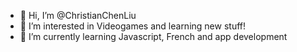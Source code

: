 - 👋 Hi, I’m @ChristianChenLiu
- 👀 I’m interested in Videogames and learning new stuff!
- 🌱 I’m currently learning Javascript, French and app development

<!---
ChristianChenLiu/ChristianChenLiu is a ✨ special ✨ repository because its `README.md` (this file) appears on your GitHub profile.
You can click the Preview link to take a look at your changes.
--->
